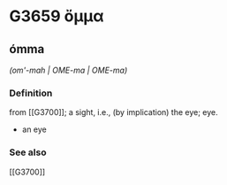 # G3659 ὄμμα

## ómma

_(om'-mah | OME-ma | OME-ma)_

### Definition

from [[G3700]]; a sight, i.e., (by implication) the eye; eye.

- an eye

### See also

[[G3700]]

